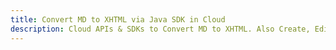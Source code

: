 ---title: Convert MD to XHTML via Java SDK in Clouddescription: Cloud APIs & SDKs to Convert MD to XHTML. Also Create, Edit & Render Microsoft Word & OpenOffice documents in the Cloud.---